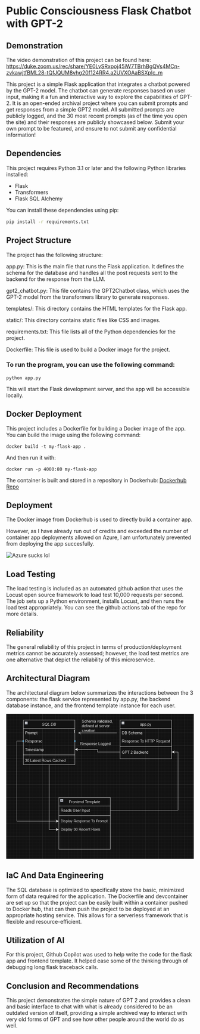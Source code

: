# Public Consciousness Flask Chatbot with GPT-2

## Demonstration

The video demonstration of this project can be found here: https://duke.zoom.us/rec/share/YE0LvSRxpoj45iW7TBrhBgQVs4MCn-zvkawjtfBML28-tQfJQUM8vhg20f124RR4.a2UVXOAaBSXpIc_m 


This project is a simple Flask application that integrates a chatbot powered by the GPT-2 model. The chatbot can generate responses based on user input, making it a fun and interactive way to explore the capabilities of GPT-2. It is an open-ended archival project where you can submit prompts and get responses from a simple GPT2 model. All submitted prompts are publicly logged, and the 30 most recent prompts (as of the time you open the site) and their responses are publicly showcased below. Submit your own prompt to be featured, and ensure to not submit any confidential information!

## Dependencies

This project requires Python 3.1 or later and the following Python libraries installed:

- Flask
- Transformers
- Flask SQL Alchemy

You can install these dependencies using pip:

```bash
pip install -r requirements.txt
```

## Project Structure
The project has the following structure:

app.py: This is the main file that runs the Flask application. It defines the schema for the database and handles all the post requests sent to the backend for the response from the LLM.

gpt2_chatbot.py: This file contains the GPT2Chatbot class, which uses the GPT-2 model from the transformers library to generate responses.

templates/: This directory contains the HTML templates for the Flask app.

static/: This directory contains static files like CSS and images.

requirements.txt: This file lists all of the Python dependencies for the project.

Dockerfile: This file is used to build a Docker image for the project.

### To run the program, you can use the following command:

```
python app.py
```

This will start the Flask development server, and the app will be accessible locally.

## Docker Deployment

This project includes a Dockerfile for building a Docker image of the app. You can build the image using the following command:


```
docker build -t my-flask-app .
```

And then run it with:

```
docker run -p 4000:80 my-flask-app
```

The container is built and stored in a repository in Dockerhub: [Dockerhub Repo](https://hub.docker.com/repository/docker/irevia/ids706-finalproject/general)

## Deployment

The Docker image from Dockerhub is used to directly build a container app.

However, as I have already run out of credits and exceeded the number of container app deployments allowed on Azure, I am unfortunately prevented from deploying the app succesfully.

![Azure sucks lol](images/2.png)

## Load Testing

The load testing is included as an automated github action that uses the Locust open source framework to load test 10,000 requests per second. The job sets up a Python environment, installs Locust, and then runs the load test appropriately. You can see the github actions tab of the repo for more details.

## Reliability

The general reliability of this project in terms of production/deployment metrics cannot be accurately assessed; however, the load test metrics are one alternative that depict the reliability of this microservice.

## Architectural Diagram

The architectural diagram below summarizes the interactions between the 3 components: the flask service represented by app.py, the backend database instance, and the frontend template instance for each user.

![Architecture](images/diagram.png)

## IaC And Data Engineering

The SQL database is optimized to specifically store the basic, minimized form of data required for the application. The Dockerfile and devcontainer are set up so that the project can be easily built within a container pushed to Docker hub, that can then push the project to be deployed at an appropriate hosting service. This allows 
for a serverless framework that is flexible and resource-efficient.

## Utilization of AI

For this project, Github Copilot was used to help write the code for the flask app and frontend template. It helped ease some of the thinking through of debugging long flask traceback calls.

## Conclusion and Recommendations

This project demonstrates the simple nature of GPT 2 and provides a clean and basic interface to chat with what is already considered to be an outdated version of itself, providing a simple archived way to interact with very old forms of GPT and see how other people around the world do as well.